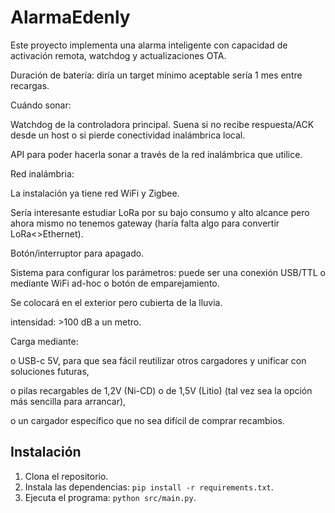 # AlarmaEdenly

Este proyecto implementa una alarma inteligente con capacidad de activación remota, watchdog y actualizaciones OTA.

Duración de batería: diría un target mínimo aceptable sería 1 mes entre recargas.

Cuándo sonar:


Watchdog de la controladora principal. Suena si no recibe respuesta/ACK desde un host o si pierde conectividad inalámbrica local.

API para poder hacerla sonar a través de la red inalámbrica que utilice.

Red inalámbria:

La instalación ya tiene red WiFi y Zigbee.

Sería interesante estudiar LoRa por su bajo consumo y alto alcance pero ahora mismo no tenemos gateway (haría falta algo para convertir LoRa<>Ethernet).

Botón/interruptor para apagado.

Sistema para configurar los parámetros: puede ser una conexión USB/TTL o mediante WiFi ad-hoc o botón de emparejamiento.

Se colocará en el exterior pero cubierta de la lluvia.

intensidad: >100 dB a un metro.

Carga mediante:

o USB-c 5V, para que sea fácil reutilizar otros cargadores y unificar con soluciones futuras,

o pilas recargables de 1,2V (Ni-CD) o de 1,5V (Litio) (tal vez sea la opción más sencilla para arrancar),

o un cargador específico que no sea difícil de comprar recambios.

## Instalación
1. Clona el repositorio.
2. Instala las dependencias: `pip install -r requirements.txt`.
3. Ejecuta el programa: `python src/main.py`.
